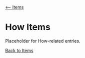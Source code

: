 [⟵ Items](../README.md)

# How Items

Placeholder for How-related entries.

[Back to Items](../README.md)
